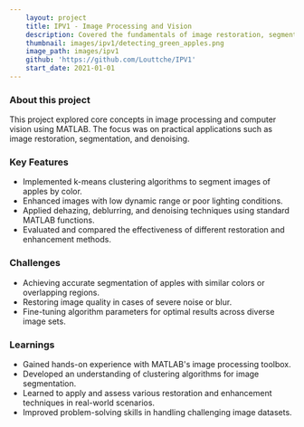 ```yaml
---
    layout: project
    title: IPV1 - Image Processing and Vision
    description: Covered the fundamentals of image restoration, segmentation and denoising using MATLAB tools.
    thumbnail: images/ipv1/detecting_green_apples.png
    image_path: images/ipv1
    github: 'https://github.com/Louttche/IPV1'
    start_date: 2021-01-01
---
```


### About this project

This project explored core concepts in image processing and computer vision using MATLAB. The focus was on practical applications such as image restoration, segmentation, and denoising.

### Key Features

- Implemented k-means clustering algorithms to segment images of apples by color.
- Enhanced images with low dynamic range or poor lighting conditions.
- Applied dehazing, deblurring, and denoising techniques using standard MATLAB functions.
- Evaluated and compared the effectiveness of different restoration and enhancement methods.

### Challenges

- Achieving accurate segmentation of apples with similar colors or overlapping regions.
- Restoring image quality in cases of severe noise or blur.
- Fine-tuning algorithm parameters for optimal results across diverse image sets.

### Learnings

- Gained hands-on experience with MATLAB's image processing toolbox.
- Developed an understanding of clustering algorithms for image segmentation.
- Learned to apply and assess various restoration and enhancement techniques in real-world scenarios.
- Improved problem-solving skills in handling challenging image datasets.
